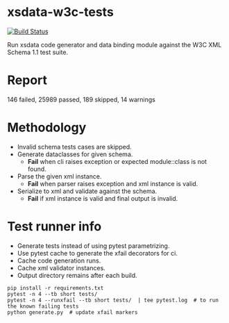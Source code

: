 # xsdata-w3c-tests

[![Build Status](https://travis-ci.org/tefra/xsdata-w3c-tests.svg?branch=master)](https://travis-ci.org/tefra/xsdata-w3c-tests)

Run xsdata code generator and data binding module against the W3C XML Schema 1.1 test
suite.

# Report

146 failed, 25989 passed, 189 skipped, 14 warnings

# Methodology

- Invalid schema tests cases are skipped.
- Generate dataclasses for given schema.
  - **Fail** when cli raises exception or expected module::class is not found.
- Parse the given xml instance.
  - **Fail** when parser raises exception and xml instance is valid.
- Serialize to xml and validate against the schema.
  - **Fail** if xml instance is valid and final output is invalid.

# Test runner info

- Generate tests instead of using pytest parametrizing.
- Use pytest cache to generate the xfail decorators for ci.
- Cache code generation runs.
- Cache xml validator instances.
- Output directory remains after each build.

```terminal
pip install -r requirements.txt
pytest -n 4 --tb short tests/
pytest -n 4 --runxfail --tb short tests/  | tee pytest.log  # to run the known failing tests
python generate.py  # update xfail markers
```
